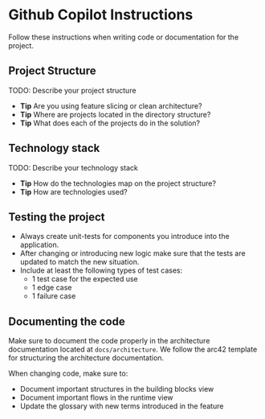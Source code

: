 # Github Copilot Instructions

Follow these instructions when writing code or documentation for the project.

## Project Structure

TODO: Describe your project structure

- **Tip** Are you using feature slicing or clean architecture?
- **Tip** Where are projects located in the directory structure?
- **Tip** What does each of the projects do in the solution?

## Technology stack

TODO: Describe your technology stack

- **Tip** How do the technologies map on the project structure?
- **Tip** How are technologies used?

## Testing the project

- Always create unit-tests for components you introduce into the application.
- After changing or introducing new logic make sure that the tests are updated
  to match the new situation.
- Include at least the following types of test cases:
  - 1 test case for the expected use
  - 1 edge case
  - 1 failure case

## Documenting the code

Make sure to document the code properly in the architecture documentation
located at `docs/architecture`. We follow the arc42 template for structuring
the architecture documentation.

When changing code, make sure to:

- Document important structures in the building blocks view
- Document important flows in the runtime view
- Update the glossary with new terms introduced in the feature
